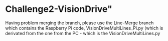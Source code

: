 # Challenge2-VisionDrive" 

Having problem merging the branch, please use the Line-Merge branch which contains the Raspberry Pi code, VisionDriveMultiLines_Pi.py (which is derivated from the one from the PC - which is the VisionDriveMultiLines.py
